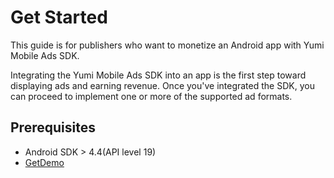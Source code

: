 # Get Started
This guide is for publishers who want to monetize an Android app with Yumi Mobile Ads SDK. 

Integrating the Yumi Mobile Ads SDK into an app is the first step toward displaying ads and earning revenue. Once you've integrated the SDK, you can proceed to implement one or more of the supported ad formats.

## Prerequisites
- Android SDK > 4.4(API level 19)<br/>
- [GetDemo](https://github.com/yumimobi/YumiMediationSDKDemo-Android.git)
